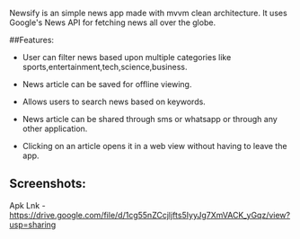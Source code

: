 Newsify is an simple news app made with mvvm clean architecture. It uses Google's News API for fetching news all over the globe.

##Features:

- User can filter news based upon multiple categories like sports,entertainment,tech,science,business.

- News article can be saved for offline viewing.

- Allows users to search news based on keywords.

- News article can be shared through sms or whatsapp or through any other application.

- Clicking on an article opens it in a web view without having to leave the app.

## Screenshots:


Apk Lnk - https://drive.google.com/file/d/1cg55nZCcjljfts5IyyJg7XmVACK_yGqz/view?usp=sharing
